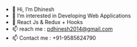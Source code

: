 - 👋 Hi, I’m Dhinesh
- 👀 I’m interested in Developing Web Applications
- 🌱 React Js & Redux + Hooks
- 📫 reach me : pdhinesh2014@gmail.com 
- 📫 Contact me : +91-9585624790
<!---
Dhinesh18-02/Dhinesh18-02 is a ✨ special ✨ repository because its `README.md` (this file) appears on your GitHub profile.
You can click the Preview link to take a look at your changes.
--->
